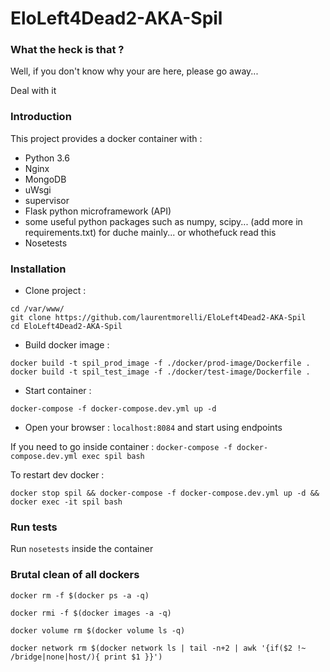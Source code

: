 # EloLeft4Dead2-AKA-Spil


### What the heck is that ?

Well, if you don't know why your are here, please go away...

Deal with it

### Introduction
This project provides a docker container with :

- Python 3.6
- Nginx
- MongoDB
- uWsgi
- supervisor
- Flask python microframework (API)
- some useful python packages such as numpy, scipy... (add more in requirements.txt) for duche mainly... or whothefuck read this 
- Nosetests

### Installation

- Clone project :
```
cd /var/www/
git clone https://github.com/laurentmorelli/EloLeft4Dead2-AKA-Spil
cd EloLeft4Dead2-AKA-Spil
```
- Build docker image :
```
docker build -t spil_prod_image -f ./docker/prod-image/Dockerfile .
docker build -t spil_test_image -f ./docker/test-image/Dockerfile .
```
- Start container : 
```
docker-compose -f docker-compose.dev.yml up -d
```
- Open your browser : `localhost:8084` and start using endpoints

If you need to go inside container : `docker-compose -f docker-compose.dev.yml exec spil bash`

To restart dev docker : 
```
docker stop spil && docker-compose -f docker-compose.dev.yml up -d && docker exec -it spil bash
```

### Run tests

Run `nosetests` inside the container

### Brutal clean of all dockers

```
docker rm -f $(docker ps -a -q)

docker rmi -f $(docker images -a -q)

docker volume rm $(docker volume ls -q)

docker network rm $(docker network ls | tail -n+2 | awk '{if($2 !~ /bridge|none|host/){ print $1 }}')
```
